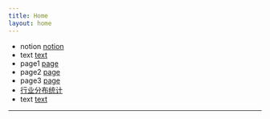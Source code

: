 ```yaml
---
title: Home
layout: home
---
```


* notion [notion](notion.md)
* text [text](重生之我是央行行长.md)
* page1 [page](interest.html)
* page2 [page](zone.html)
* page3 [page](industry_distribution.html)
* [行业分布统计](industry_distribution.html)
* text [text](重生之我是央行行长.md)

----

[^1]: [It can take up to 10 minutes for changes to your site to publish after you push the changes to GitHub](https://docs.github.com/en/pages/setting-up-a-github-pages-site-with-jekyll/creating-a-github-pages-site-with-jekyll#creating-your-site).

[Jekyll]: https://jekyllrb.com

[//]: # ([Just the Docs]: https://just-the-docs.github.io/just-the-docs/)
[GitHub Pages]: https://docs.github.com/en/pages
[Bundler]: https://bundler.io
[use this template]: https://github.com/just-the-docs/just-the-docs-template/generate

[//]: # ([`jekyll-default-layout`]: https://github.com/benbalter/jekyll-default-layout)
[//]: # ([`jekyll-seo-tag`]: https://jekyll.github.io/jekyll-seo-tag)
